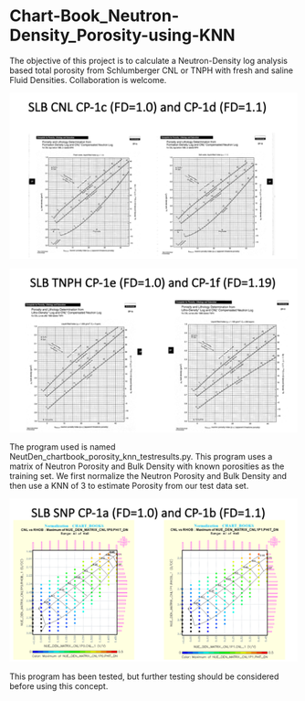 # Chart-Book_Neutron-Density_Porosity-using-KNN
The objective of this project is to calculate a Neutron-Density log analysis based total porosity from Schlumberger CNL or TNPH with fresh and saline Fluid Densities. Collaboration is welcome.

![CNL_Image](CNL.png)

![TNPH_Image](TNPH.png)

The program used is named NeutDen_chartbook_porosity_knn_testresults.py. This program uses a matrix of Neutron Porosity and Bulk Density with known porosities as the training set. We first normalize the Neutron Porosity and Bulk Density and then use a KNN of 3 to estimate Porosity from our test data set. 

![SMatrix_Image](Matrix.png) 

This program has been tested, but further testing should be considered before using this concept.
